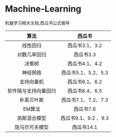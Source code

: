 # Machine-Learning
机器学习相关文档,西瓜书公式推导


算法 | 西瓜书 | 
:-: | :-: | 
线性回归 | 西瓜书3.1、3.2 |
对数几率回归 | 西瓜书3.3|
决策树 | 西瓜书4.1、4.2 |
神经网络 | 西瓜书5.1、5.2、5.3 |
支持向量机 | 西瓜书6.1、6.2 |
软件隔与支持向量回归 | 西瓜书6.4、6.5 |
朴素贝叶斯 | 西瓜书7.1、7.2、7.3 |
EM算法 | 西瓜书7.6 |
高斯混合模型 | 西瓜书9.1、9.2 、9.3|
隐马尔可夫模型 | 西瓜书14.1 |
